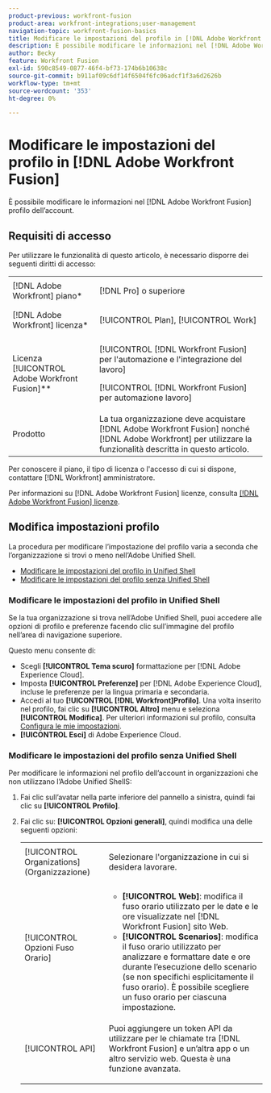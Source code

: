 ```yaml
---
product-previous: workfront-fusion
product-area: workfront-integrations;user-management
navigation-topic: workfront-fusion-basics
title: Modificare le impostazioni del profilo in [!DNL Adobe Workfront Fusion]
description: È possibile modificare le informazioni nel [!DNL Adobe Workfront Fusion] profilo dell’account.
author: Becky
feature: Workfront Fusion
exl-id: 590c8549-0877-46f4-bf73-174b6b10638c
source-git-commit: b911af09c6df14f6504f6fc06adcf1f3a6d2626b
workflow-type: tm+mt
source-wordcount: '353'
ht-degree: 0%

---
```


# Modificare le impostazioni del profilo in [!DNL Adobe Workfront Fusion]

È possibile modificare le informazioni nel [!DNL Adobe Workfront Fusion] profilo dell’account.

## Requisiti di accesso

Per utilizzare le funzionalità di questo articolo, è necessario disporre dei seguenti diritti di accesso:

<table style="table-layout:auto"> 
 <col> 
 <col> 
 <tbody> 
  <tr> 
    <td role="rowheader">[!DNL Adobe Workfront] piano*</td> 
   <td> <p>[!DNL Pro] o superiore</p> </td> 
  </tr> 
  <tr data-mc-conditions=""> 
   <td role="rowheader">[!DNL Adobe Workfront] licenza*</td> 
   <td> <p>[!UICONTROL Plan], [!UICONTROL Work]</p> </td> 
  </tr> 
  <tr> 
   <td role="rowheader">Licenza [!UICONTROL Adobe Workfront Fusion]**</td> 
   <td> <p>[!UICONTROL [!DNL Workfront Fusion] per l'automazione e l'integrazione del lavoro] </p><p>[!UICONTROL [!DNL Workfront Fusion] per automazione lavoro]</p>   </td> 
  </tr> 
  <tr> 
   <td role="rowheader">Prodotto</td> 
   <td>La tua organizzazione deve acquistare [!DNL Adobe Workfront Fusion] nonché [!DNL Adobe Workfront] per utilizzare la funzionalità descritta in questo articolo.</td> 
  </tr> 
 </tbody> 
</table>

Per conoscere il piano, il tipo di licenza o l&#39;accesso di cui si dispone, contattare [!DNL Workfront] amministratore.

Per informazioni su [!DNL Adobe Workfront Fusion] licenze, consulta [[!DNL Adobe Workfront Fusion] licenze](../../workfront-fusion/get-started/license-automation-vs-integration.md).

## Modifica impostazioni profilo

La procedura per modificare l’impostazione del profilo varia a seconda che l’organizzazione si trovi o meno nell’Adobe Unified Shell.

* [Modificare le impostazioni del profilo in Unified Shell](#change-profile-settings-on-the-unified-shell)
* [Modificare le impostazioni del profilo senza Unified Shell](#change-profile-settings-without-the-unified-shell)

### Modificare le impostazioni del profilo in Unified Shell

Se la tua organizzazione si trova nell’Adobe Unified Shell, puoi accedere alle opzioni di profilo e preferenze facendo clic sull’immagine del profilo nell’area di navigazione superiore.

Questo menu consente di:

* Scegli **[!UICONTROL Tema scuro]** formattazione per [!DNL Adobe Experience Cloud].
* Imposta **[!UICONTROL Preferenze]** per [!DNL Adobe Experience Cloud], incluse le preferenze per la lingua primaria e secondaria.
* Accedi al tuo **[!UICONTROL [!DNL Workfront]Profilo]**. Una volta inserito nel profilo, fai clic su **[!UICONTROL Altro]** menu e seleziona **[!UICONTROL Modifica]**. Per ulteriori informazioni sul profilo, consulta [Configura le mie impostazioni](/help/quicksilver/workfront-basics/manage-your-account-and-profile/configuring-your-user-profile/configure-my-settings.md).
* **[!UICONTROL Esci]** di Adobe Experience Cloud.

### Modificare le impostazioni del profilo senza Unified Shell

Per modificare le informazioni nel profilo dell’account in organizzazioni che non utilizzano l’Adobe Unified ShellS:

1. Fai clic sull’avatar nella parte inferiore del pannello a sinistra, quindi fai clic su **[!UICONTROL Profilo]**.
1. Fai clic su: **[!UICONTROL Opzioni generali]**, quindi modifica una delle seguenti opzioni:

   <table style="table-layout:auto"> 
    <col> 
    <col> 
    <tbody> 
     <tr> 
      <td role="rowheader">[!UICONTROL Organizations] (Organizzazione)</td> 
      <td> <p>Selezionare l'organizzazione in cui si desidera lavorare.<br></p> </td> 
     </tr> 
     <tr> 
      <td role="rowheader">[!UICONTROL Opzioni Fuso Orario]</td> 
      <td> 
       <ul> 
        <li><strong>[!UICONTROL Web]</strong>: modifica il fuso orario utilizzato per le date e le ore visualizzate nel [!DNL Workfront Fusion] sito Web.</li> 
        <li><strong>[!UICONTROL Scenarios]</strong>: modifica il fuso orario utilizzato per analizzare e formattare date e ore durante l’esecuzione dello scenario (se non specifichi esplicitamente il fuso orario). È possibile scegliere un fuso orario per ciascuna impostazione.</li> 
       </ul> </td> 
     </tr> 
     <tr data-mc-conditions=""> 
      <td role="rowheader">[!UICONTROL API]</td> 
      <td> <p>Puoi aggiungere un token API da utilizzare per le chiamate tra [!DNL Workfront Fusion] e un’altra app o un altro servizio web. Questa è una funzione avanzata.</p> </td> 
     </tr> 
    </tbody> 
   </table>
